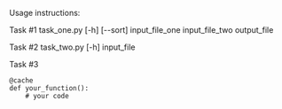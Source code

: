 Usage instructions:

Task #1
task_one.py [-h] [--sort] input_file_one input_file_two output_file

Task #2
task_two.py [-h] input_file

Task #3

```
@cache
def your_function():
    # your code
```
